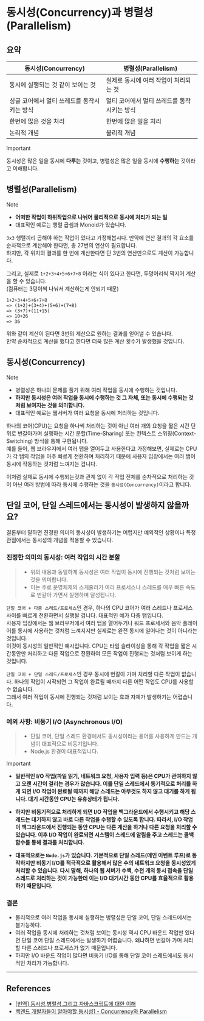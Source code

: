 # 동시성(Concurrency)과 병렬성(Parallelism)

## 요약

| 동시성(Concurrency)                         | 병렬성(Parallelism)                         |
| ------------------------------------------- | ------------------------------------------- |
| 동시에 실행되는 것 같이 보이는 것           | 실제로 동시에 여러 작업이 처리되는 것       |
| 싱글 코어에서 멀티 쓰레드를 동작시키는 방식 | 멀티 코어에서 멀티 쓰레드를 동작시키는 방식 |
| 한번에 많은 것을 처리                       | 한번에 많은 일을 처리                       |
| 논리적 개념                                 | 물리적 개념                                 |

> [!IMPORTANT]
>
> 동시성은 많은 일을 동시에 **다루는** 것이고, 병렬성은 많은 일을 동시에 **수행하는** 것이라고 이해합니다.

## 병렬성(Parallelism)

> [!NOTE]
>
> -   **어떠한 작업이 하위작업으로 나뉘어 물리적으로 동시에 처리가 되는 일**
> -   대표적인 예로는 행렬 곱셈과 Monoid가 있습니다.

`3x3` 행렬끼리 곱해야 하는 작업이 있다고 가정해봅시다. 만약에 연산 결과의 각 요소를 순차적으로 계산해야 한다면, 총 27번의 연산이 필요합니다.<br/>
하지만, 각 위치의 결과를 한 번에 계산한다면 단 3번의 연산만으로도 계산이 가능합니다.

그리고, 실제로 `1+2+3+4+5+6+7+8` 이라는 식이 있다고 한다면, 두덩어리씩 짝지어 계산을 할 수 있습니다.<br/>
(컴퓨터는 3덩이씩 나눠서 계산하는게 안되기 때문)

```
1+2+3+4+5+6+7+8
=> (1+2)+(3+4)+(5+6)+(7+8)
=> (3+7)+(11+15)
=> 10+26
=> 36
```

위와 같이 계산이 된다면 3번의 계산으로 원하는 결과를 얻어낼 수 있습니다.<br/>
만약 순차적으로 계산을 했다고 한다면 더욱 많은 계산 횟수가 발생했을 것입니다.

## 동시성(Concurrency)

> [!NOTE]
>
> -   병렬성은 하나의 문제를 풀기 위해 여러 작업을 동시에 수행하는 것입니다.
> -   **하지만 동시성은 여러 작업을 동시에 수행하는 것 그 자체, 또는 동시에 수행되는 것처럼 보여지는 것을 의미합니다.**
> -   대표적인 예로는 웹서버가 여러 요청을 동시에 처리하는 것입니다.

하나의 코어(CPU)는 요청을 하나씩 처리하는 것이 아닌 여러 개의 요청을 짧은 시간 단위로 번갈아가며 실행하는 시간 분할(Time-Sharing) 또는 컨텍스트 스위칭(Context-Switching) 방식을 통해 구현됩니다.<br/>
예를 들어, 웹 브라우저에서 여러 탭을 열어두고 사용한다고 가정해보면, 실제로는 CPU가 각 탭의 작업을 아주 빠르게 전환하며 처리하기 때문에 사용자 입장에서는 여러 탭이 동시에 작동하는 것처럼 느껴지는 겁니다.

이처럼 실제로 동시에 수행되는것과 관계 없이 각 작업 전체를 순차적으로 처리하는 것이 아닌 여러 방법에 따라 동시에 수행하는 것을 `동시성(Concurrency)`이라고 합니다.

## 단일 코어, 단일 스레드에서는 동시성이 발생하지 않을까요?

결론부터 말하면 진정한 의미의 동시성이 발생하기는 어렵지만 예외적인 상황이나 특정 관점에서는 동시성의 개념을 적용할 수 있습니다.

### 진정한 의미의 동시성: 여러 작업의 시간 분할

> -   위의 내용과 동일하게 동시성은 여러 작업이 동시에 진행되는 것처럼 보이는 것을 의미합니다.
> -   이는 주로 운영체제의 스케줄러가 여러 프로세스나 스레드를 매우 빠른 속도로 번갈아 가면서 실행하며 달성됩니다.

`단일 코어 + 다중 스레드/프로세스`인 경우, 하나의 CPU 코어가 여러 스레드나 프로세스 사이를 빠르게 전환하면서 실행될 겁니다. 대표적인 예가 다중 탭입니다.<br/>
사용자 입장에서는 웹 브라우저에서 여러 탭을 열어두거나 워드 프로세서와 음악 플레이어를 동시에 사용하는 것처럼 느껴지지만 실제로는 완전 동시에 일어나는 것이 아니라는 것입니다.<br/>
이것이 동시성의 일반적인 예시입니다. CPU는 타임 슬라이싱을 통해 각 작업을 짧은 시간동안만 처리하고 다른 작업으로 전환하여 모든 작업이 진행되는 것처럼 보이게 하는 것입니다.

`단일 코어 + 단일 스레드/프로세스`인 경우 동시에 번갈아 가며 처리할 다른 작업이 없습니다. 하나의 작업이 시작되면 그 작업이 완료될 때까지 다른 어떤 작업도 CPU를 사용할 수 없습니다.<br/>
그래서 여러 작업이 동시에 진행되는 것처럼 보이는 효과 자체가 발생하기는 어렵습니다.

### 예외 사항: 비동기 I/O (Asynchronous I/O)

> -   단일 코어, 단일 스레드 환경에서도 동시성이라는 용어를 사용하게 만드는 개념이 대표적으로 비동기입니다.
> -   Node.js 환경이 대표적입니다.

> [!IMPORTANT]
>
> -   **일반적인 I/O 작업(파일 읽기, 네트워크 요청, 사용자 입력 등)은 CPU가 관여하지 않고 오랜 시간이 걸리는 경우가 많습니다. 이를 단일 스레드에서 동기적으로 처리를 하게 되면 I/O 작업이 완료될 때까지 해당 스레드는 아무것도 하지 않고 대기를 하게 됩니다. 대기 시간동안 CPU는 유휴상태가 됩니다.**
>
> -   **하지만 비동기적으로 처리하게 되면 I/O 작업을 백그라운드에서 수행시키고 해당 스레드는 대기하지 않고 바로 다른 작업을 수행할 수 있도록 합니다. 따라서, I/O 작업이 백그라운드에서 진행되는 동안 CPU는 다른 계산을 하거나 다른 요청을 처리할 수 있습니다. 이후 I/O 작업이 완료되면 시스템이 스레드에 알림을 주고 스레드는 콜백 함수를 통해 결과를 처리합니다.**
>
> -   **대표적으로는 `Node.js`가 있습니다. 기본적으로 단일 스레드(메인 이벤트 루프)로 동작하지만 비동기 I/O를 적극적으로 활용해서 많은 수의 네트워크 요청을 동시성있게 처리할 수 있습니다. 다시 말해, 하나의 웹 서버가 수백, 수천 개의 동시 접속을 단일 스레드로 처리하는 것이 가능한데 이는 I/O 대기시간 동안 CPU를 효율적으로 활용하기 때문입니다.**

### 결론

-   물리적으로 여러 작업을 동시에 실행하는 병렬성은 단일 코어, 단일 스레드에서는 불가능하다.
-   여러 작업을 동시에 처리하는 것처럼 보이는 동시성 역시 CPU 바운드 작업만 있다면 단일 코어 단일 스레드에서는 발생하기 어렵습니다. 왜냐하면 번갈아 가며 처리할 다른 스레드나 프로세스가 없기 때문입니다.
-   하지만 I/O 바운드 작업이 많다면 비동기 I/O를 통해 단일 코어 스레드에서도 동시적인 처리가 가능합니다.

---

## References

-   [[번역] 동시성,병렬성,그리고 자바스크립트에 대한 이해](https://velog.io/@surim014/concurrency-and-parallelism)
-   [백엔드 개발자들이 알아야할 동시성1 - Concurrency와 Parallelism](https://choi-geonu.medium.com/%EB%B0%B1%EC%97%94%EB%93%9C-%EA%B0%9C%EB%B0%9C%EC%9E%90%EB%93%A4%EC%9D%B4-%EC%95%8C%EC%95%84%EC%95%BC%ED%95%A0-%EB%8F%99%EC%8B%9C%EC%84%B1-1-concurrency%EC%99%80-parallelism-88c51aa2cdc5)
